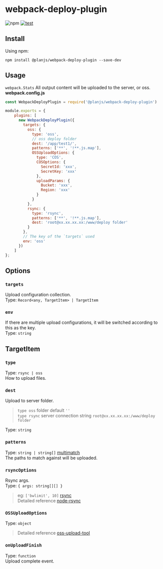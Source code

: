# webpack-deploy-plugin

![npm](https://img.shields.io/npm/v/@planjs/webpack-deploy-plugin?label=latest)
[![test](https://github.com/planjs/webpack-deploy-plugin/actions/workflows/test.yml/badge.svg)](https://github.com/planjs/webpack-deploy-plugin/actions/workflows/test.yml)

## Install

Using npm:

```console
npm install @planjs/webpack-deploy-plugin --save-dev
```

## Usage

`webpack.Stats` All output content will be uploaded to the server, or oss.
**webpack.config.js**
```js
const WebpackDeployPlugin = require('@planjs/webpack-deploy-plugin')

module.exports = {
    plugins: [
      new WebpackDeployPlugin({
        targets: {
          oss: {
            type: 'oss',
            // oss deploy folder
            dest: '/app/test1/',
            patterns: ['**', '!**.js.map'],
            OSSUploadOptions: {
              type: 'COS',
              COSOptions: {
                SecretId: 'xxx',
                SecretKey: 'xxx'
              },
              uploadParams: {
                Bucket: 'xxx',
                Region: 'xxx'
              }
            }
          },
          rsync: {
            type: 'rsync',
            patterns: ['**', '!**.js.map'],
            dest: 'root@xx.xx.xx.xx:/www/deploy folder'
          }
        },
        // The key of the `targets` used
        env: 'oss'
      })
    ]
};
```

## Options

### `targets`
Upload configuration collection.   
Type: `Record<any, TargetItem> | TargetItem`

### `env`
If there are multiple upload configurations, it will be switched according to this as the key.   
Type: `string`

## TargetItem

### `type`
Type: `rsync | oss`   
How to upload files.

### `dest`
Upload to server folder.
> `type oss` folder default `''`   
> `type rsync` server connection string `root@xx.xx.xx.xx:/www/deploy folder`

Type: `string`

### `patterns`
Type: `string | string[]` [multimatch](https://www.npmjs.com/package/multimatch)   
The paths to match against will be uploaded.   

### `rsyncOptions`
Rsync args.   
Type: `{ args: string[][] }`   
> eg: `['bwlimit', 10]` [rsync](https://linux.die.net/man/1/rsync)   
> Detailed reference [node-rsync](https://github.com/mattijs/node-rsync)

### `OSSUploadOptions`
Type: `object` 
> Detailed reference [oss-upload-tool](https://github.com/planjs/stan/tree/master/packages/oss-upload-tool)

### `onUploadFinish`
Type: `function`   
Upload complete event.
